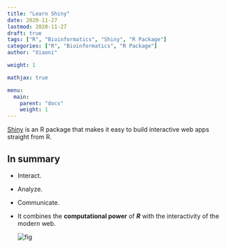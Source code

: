 ```yaml
---
title: "Learn Shiny"
date: 2020-11-27
lastmod: 2020-11-27
draft: true
tags: ["R", "Bioinformatics", "Shiny", "R Package"]
categories: ["R", "Bioinformatics", "R Package"]
author: "Xiaoni"

weight: 1

mathjax: true

menu:
  main:
    parent: "docs"
    weight: 1
---
```

 
[Shiny](https://shiny.rstudio.com/) is an R package that makes it easy to build interactive web apps straight from R.

<!--more-->

## In summary

- Interact. 

- Analyze. 

- Communicate.

- It combines the **computational power** of ***R*** with the interactivity of the modern web.

  ![fig](shiny.png)
